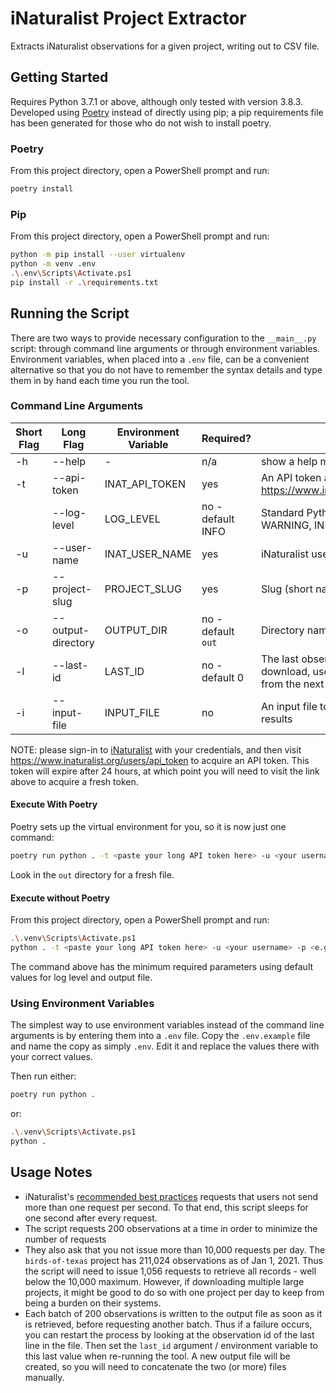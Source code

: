 # iNaturalist Project Extractor

Extracts iNaturalist observations for a given project, writing out to CSV file.

## Getting Started

Requires Python 3.7.1 or above, although only tested with version 3.8.3.
Developed using [Poetry](https://python-poetry.org) instead of directly using
pip; a pip requirements file has been generated for those who do not wish to
install poetry.

### Poetry

From this project directory, open a PowerShell prompt and run:

```bash
poetry install
```

### Pip

From this project directory, open a PowerShell prompt and run:

```bash
python -m pip install --user virtualenv
python -m venv .env
.\.env\Scripts\Activate.ps1
pip install -r .\requirements.txt
```

## Running the Script

There are two ways to provide necessary configuration to the `__main__.py`
script: through command line arguments or through environment variables.
Environment variables, when placed into a `.env` file, can be a convenient
alternative so that you do not have to remember the syntax details and type them
in by hand each time you run the tool.

### Command Line Arguments

| Short Flag | Long Flag          | Environment Variable | Required?          | Description                                                                                                          |
| ---------- | ------------------ | -------------------- | ------------------ | -------------------------------------------------------------------------------------------------------------------- |
| -h         | --help             | -                    | n/a                | show a help message and exit                                                                                         |
| -t         | --api-token        | INAT_API_TOKEN       | yes                | An API token acquired from https://www.inaturalist.org/users/api_token                                               |
|            | --log-level        | LOG_LEVEL            | no - default INFO  | Standard Python logging level, e.g. ERROR, WARNING, INFO, DEBUG                                                      |
| -u         | --user-name        | INAT_USER_NAME       | yes                | iNaturalist user name                                                                                                |
| -p         | --project-slug     | PROJECT_SLUG         | yes                | Slug (short name) of the project to extract                                                                          |
| -o         | --output-directory | OUTPUT_DIR           | no - default `out` | Directory name for output files                                                                                      |
| -l         | --last-id          | LAST_ID              | no - default 0     | The last observation ID from a previous download, used to start a fresh download from the next available observation |
| -i         | --input-file       | INPUT_FILE           | no                 | An input file to merge with the downloaded results                                                                   |

NOTE: please sign-in to [iNaturalist](https://www.inaturalist.org) with your
credentials, and then visit https://www.inaturalist.org/users/api_token to
acquire an API token. This token will expire after 24 hours, at which point you
will need to visit the link above to acquire a fresh token.

#### Execute With Poetry

Poetry sets up the virtual environment for you, so it is now just one command:

```bash
poetry run python . -t <paste your long API token here> -u <your username> -p <e.g. birds-of-texas>
```

Look in the `out` directory for a fresh file.

#### Execute without Poetry

From this project directory, open a PowerShell prompt and run:

```bash
.\.venv\Scripts\Activate.ps1
python . -t <paste your long API token here> -u <your username> -p <e.g. birds-of-texas>
```

The command above has the minimum required parameters using default values for
log level and output file.

### Using Environment Variables

The simplest way to use environment variables instead of the command line
arguments is by entering them into a `.env` file. Copy the `.env.example` file
and name the copy as simply `.env`. Edit it and replace the values there with
your correct values.

Then run either:

```bash
poetry run python .
```

or:

```bash
.\.venv\Scripts\Activate.ps1
python .
```

## Usage Notes

* iNaturalist's [recommended best
  practices](https://www.inaturalist.org/pages/api+recommended+practices)
  requests that users not send more than one request per second. To that end,
  this script sleeps for one second after every request.
* The script requests 200 observations at a time in order to minimize the
   number of requests
* They also ask that you not issue more than 10,000 requests per day. The
  `birds-of-texas` project has 211,024 observations as of Jan 1, 2021. Thus the
  script will need to issue 1,056 requests to retrieve all records - well below
  the 10,000 maximum. However, if downloading multiple large projects, it might
  be good to do so with one project per day to keep from being a burden on their
  systems.
* Each batch of 200 observations is written to the output file as soon as it is
  retrieved, before requesting another batch. Thus if a failure occurs, you can
  restart the process by looking at the observation id of the last line in the
  file. Then set the `last_id` argument / environment variable to this last
  value when re-running the tool. A new output file will be created, so you will
  need to concatenate the two (or more) files manually.
